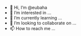 - 👋 Hi, I’m @eubaha
- 👀 I’m interested in ...
- 🌱 I’m currently learning ...
- 💞️ I’m looking to collaborate on ...
- 📫 How to reach me ...

<!---
eubaha/eubaha is a ✨ special ✨ repository because its `README.md` (this file) appears on your GitHub profile.
You can click the Preview link to take a look at your changes.
--->
